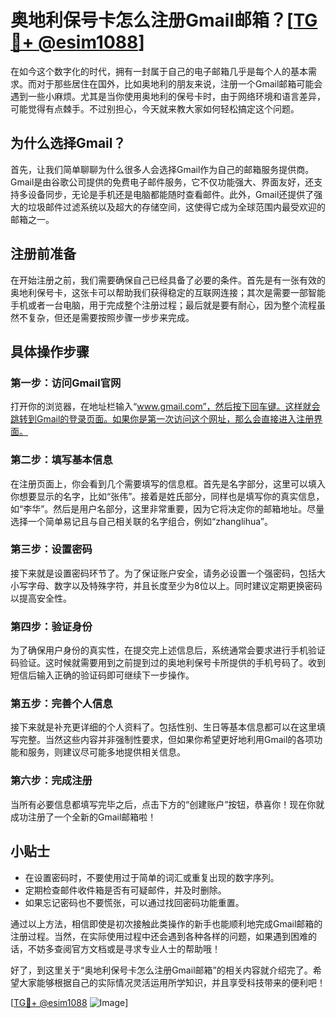 # 奥地利保号卡怎么注册Gmail邮箱？[[TG💪+ @esim1088](https://t.me/s/esim1088)]

在如今这个数字化的时代，拥有一封属于自己的电子邮箱几乎是每个人的基本需求。而对于那些居住在国外，比如奥地利的朋友来说，注册一个Gmail邮箱可能会遇到一些小麻烦。尤其是当你使用奥地利的保号卡时，由于网络环境和语言差异，可能觉得有点棘手。不过别担心，今天就来教大家如何轻松搞定这个问题。

## 为什么选择Gmail？

首先，让我们简单聊聊为什么很多人会选择Gmail作为自己的邮箱服务提供商。Gmail是由谷歌公司提供的免费电子邮件服务，它不仅功能强大、界面友好，还支持多设备同步，无论是手机还是电脑都能随时查看邮件。此外，Gmail还提供了强大的垃圾邮件过滤系统以及超大的存储空间，这使得它成为全球范围内最受欢迎的邮箱之一。

## 注册前准备

在开始注册之前，我们需要确保自己已经具备了必要的条件。首先是有一张有效的奥地利保号卡，这张卡可以帮助我们获得稳定的互联网连接；其次是需要一部智能手机或者一台电脑，用于完成整个注册过程；最后就是要有耐心，因为整个流程虽然不复杂，但还是需要按照步骤一步步来完成。

## 具体操作步骤

### 第一步：访问Gmail官网

打开你的浏览器，在地址栏输入“www.gmail.com”，然后按下回车键。这样就会跳转到Gmail的登录页面。如果你是第一次访问这个网址，那么会直接进入注册界面。

### 第二步：填写基本信息

在注册页面上，你会看到几个需要填写的信息框。首先是名字部分，这里可以填入你想要显示的名字，比如“张伟”。接着是姓氏部分，同样也是填写你的真实信息，如“李华”。然后是用户名部分，这里非常重要，因为它将决定你的邮箱地址。尽量选择一个简单易记且与自己相关联的名字组合，例如“zhanglihua”。

### 第三步：设置密码

接下来就是设置密码环节了。为了保证账户安全，请务必设置一个强密码，包括大小写字母、数字以及特殊字符，并且长度至少为8位以上。同时建议定期更换密码以提高安全性。

### 第四步：验证身份

为了确保用户身份的真实性，在提交完上述信息后，系统通常会要求进行手机验证码验证。这时候就需要用到之前提到过的奥地利保号卡所提供的手机号码了。收到短信后输入正确的验证码即可继续下一步操作。

### 第五步：完善个人信息

接下来就是补充更详细的个人资料了。包括性别、生日等基本信息都可以在这里填写完整。当然这些内容并非强制性要求，但如果你希望更好地利用Gmail的各项功能和服务，则建议尽可能多地提供相关信息。

### 第六步：完成注册

当所有必要信息都填写完毕之后，点击下方的“创建账户”按钮，恭喜你！现在你就成功注册了一个全新的Gmail邮箱啦！

## 小贴士

- 在设置密码时，不要使用过于简单的词汇或重复出现的数字序列。
- 定期检查邮件收件箱是否有可疑邮件，并及时删除。
- 如果忘记密码也不要慌张，可以通过找回密码功能重置。

通过以上方法，相信即使是初次接触此类操作的新手也能顺利地完成Gmail邮箱的注册过程。当然，在实际使用过程中还会遇到各种各样的问题，如果遇到困难的话，不妨多查阅官方文档或是寻求专业人士的帮助哦！

好了，到这里关于“奥地利保号卡怎么注册Gmail邮箱”的相关内容就介绍完了。希望大家能够根据自己的实际情况灵活运用所学知识，并且享受科技带来的便利吧！

[[TG💪+ @esim1088](https://t.me/s/esim1088) ![Image](https://i.postimg.cc/4NQfJmqS/Snipaste-2025-05-13-00-14-12.png)]